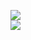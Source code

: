 [![](https://img.shields.io/badge/Made%20With-Github%20Spray-lightgrey.svg?style=for-the-badge&logo=github)](https://github.com/Annihil/github-spray#6633)  
[![](https://i.imgur.com/2DrTn0Z.gif)](https://github.com/Annihil/github-spray)